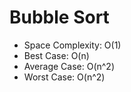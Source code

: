 # Bubble Sort 
- Space Complexity: O(1)
- Best Case: O(n)
- Average Case: O(n^2)
- Worst Case: O(n^2)
 

